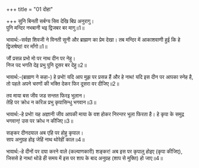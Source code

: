 +++
title = "01 दोहा"

+++
सुनि बिनती सर्बग्य सिव देखि बिप्र अनुरागु।  
पुनि मन्दिर नभबानी भइ द्विजबर बर मागु॥1॥  

भावार्थ:-सर्वज्ञ शिवजी ने विनती सुनी और ब्राह्मण का प्रेम देखा। तब मन्दिर में आकाशवाणी हुई कि हे द्विजश्रेष्ठ! वर माँगो॥1॥  

जौं प्रसन्न प्रभो मो पर नाथ दीन पर नेहु।  
निज पद भगति देइ प्रभु पुनि दूसर बर देहु॥2॥  

भावार्थ:-(ब्राह्मण ने कहा-) हे प्रभो! यदि आप मुझ पर प्रसन्न हैं और हे नाथ! यदि इस दीन पर आपका स्नेह है, तो पहले अपने चरणों की भक्ति देकर फिर दूसरा वर दीजिए॥2॥  

तव माया बस जीव जड सन्तत फिरइ भुलान।  
तेहि पर क्रोध न करिअ प्रभु कृपासिन्धु भगवान॥3॥  

भावार्थ:-हे प्रभो! यह अज्ञानी जीव आपकी माया के वश होकर निरन्तर भूला फिरता है। हे कृपा के समुद्र भगवान्‌! उस पर क्रोध न कीजिए॥3॥  

सङ्कर दीनदयाल अब एहि पर होहु कृपाल।  
साप अनुग्रह होइ जेहिं नाथ थोरेहीं काल॥4॥  

भावार्थ:-हे दीनों पर दया करने वाले (कल्याणकारी) शङ्कर! अब इस पर कृपालु होइए (कृपा कीजिए), जिससे हे नाथ! थोडे ही समय में इस पर शाप के बाद अनुग्रह (शाप से मुक्ति) हो जाए॥4॥  



